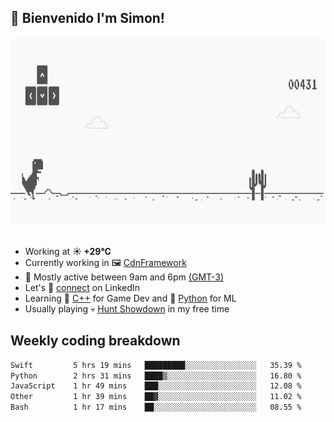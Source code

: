 <h2>👋 <b>Bienvenido I'm Simon!&nbsp;</b></h2>

<section>
  <img src="./static/banner.gif" height=300 width=1000>
</section>

<br>

<ul>
  <li>
		<!--START_SECTION:weather-->
		Working at <b>☀️   +29°C</b>
		<!--END_SECTION:weather-->
  </li>
  <li>
    Currently working in 🖼️&nbsp;<a href=https://github.com/snapverse/cdn-framework target=_blank>CdnFramework</a>
  </li>
  <li>
    🚩 Mostly active between 9am and 6pm <a href=https://onlinealarmkur.com/world/es target=_blank>(GMT-3)</a>
  </li>
  <li>
    Let's 🔗&nbsp;<a href=https://www.linkedin.com/in/itssimmons target=_blank>connect</a> on LinkedIn
  </li>
  <li>
    Learning 👴&nbsp;<a href=https://images3.memedroid.com/images/UPLOADED755/65f2bce6734f6.webp target=_blank>C++</a> for Game Dev and 🐍&nbsp;<a href=https://qph.cf2.quoracdn.net/main-qimg-4472b6229cb75bf66ab531f3ebd4f975-lq target=_blank>Python</a> for ML
  </li>
  <li>
    Usually playing 💀&nbsp;<a href=https://www.huntshowdown.com target=_blank>Hunt Showdown</a> in my free time
  </li>
</ul>

<h2><b>Weekly coding breakdown </b></h2>

<!--START_SECTION:waka-->

```txt
Swift         5 hrs 19 mins   █████████░░░░░░░░░░░░░░░░   35.39 %
Python        2 hrs 31 mins   ████▒░░░░░░░░░░░░░░░░░░░░   16.80 %
JavaScript    1 hr 49 mins    ███░░░░░░░░░░░░░░░░░░░░░░   12.08 %
Other         1 hr 39 mins    ██▓░░░░░░░░░░░░░░░░░░░░░░   11.02 %
Bash          1 hr 17 mins    ██░░░░░░░░░░░░░░░░░░░░░░░   08.55 %
```

<!--END_SECTION:waka-->
